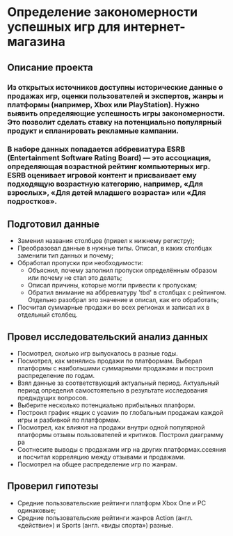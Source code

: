 # Определение закономерности успешных игр для интернет-магазина
## Описание проекта
### Из открытых источников доступны исторические данные о продажах игр, оценки пользователей и экспертов, жанры и платформы (например, Xbox или PlayStation). Нужно выявить определяющие успешность игры закономерности. Это позволит сделать ставку на потенциально популярный продукт и спланировать рекламные кампании.
### В наборе данных попадается аббревиатура ESRB (Entertainment Software Rating Board) — это ассоциация, определяющая возрастной рейтинг компьютерных игр. ESRB оценивает игровой контент и присваивает ему подходящую возрастную категорию, например, «Для взрослых», «Для детей младшего возраста» или «Для подростков».
## Подготовил данные
- Заменил названия столбцов (привел к нижнему регистру);
- Преобразовал данные в нужные типы. Описал, в каких столбцах заменили тип данных и почему;
- Обработал пропуски при необходимости:
  - Объяснил, почему заполнил пропуски определённым образом или почему не стал это делать;
  - Описал причины, которые могли привести к пропускам;
  - Обратил внимание на аббревиатуру 'tbd' в столбцах с рейтингом. Отдельно разобрал это значение и описал, как его обработать;
- Посчитал суммарные продажи во всех регионах и записал их в отдельный столбец.
## Провел исследовательский анализ данных
- Посмотрел, сколько игр выпускалось в разные годы.
- Посмотрел, как менялись продажи по платформам. Выберал платформы с наибольшими суммарными продажами и построил распределение по годам.
- Взял данные за соответствующий актуальный период. Актуальный период определил самостоятельно в результате исследования предыдущих вопросов.
- Выберите несколько потенциально прибыльных платформ.
- Построил график «ящик с усами» по глобальным продажам каждой игры и разбивкой по платформам.
- Посмотрел, как влияют на продажи внутри одной популярной платформы отзывы пользователей и критиков. Построил диаграмму ра
- Соотнесите выводы с продажами игр на других платформах.ссеяния и посчитал корреляцию между отзывами и продажами.
- Посмотрел на общее распределение игр по жанрам.
## Проверил гипотезы
- Средние пользовательские рейтинги платформ Xbox One и PC одинаковые;
- Средние пользовательские рейтинги жанров Action (англ. «действие») и Sports (англ. «виды спорта») разные.

